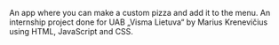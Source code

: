 An app where you can make a custom pizza and add it to the menu.
An internship project done for UAB „Visma Lietuva“ by Marius Krenevičius using HTML, JavaScript and CSS.
